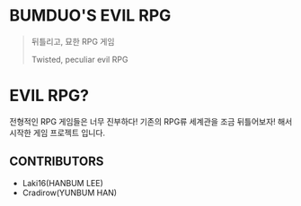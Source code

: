 BUMDUO'S EVIL RPG
====================

>뒤틀리고, 묘한 RPG 게임
>
>Twisted, peculiar evil RPG

EVIL RPG?
=========
 전형적인 RPG 게임들은 너무 진부하다!
 기존의 RPG류 세계관을 조금 뒤틀어보자! 해서 시작한 게임 프로젝트 입니다.

CONTRIBUTORS
-------------
 - Laki16(HANBUM LEE)
 - Cradirow(YUNBUM HAN)